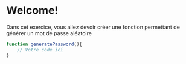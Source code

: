 # Welcome!

Dans cet exercice, vous allez devoir créer une fonction permettant de générer un mot de passe aléatoire

```javascript runnable
function generatePassword(){
    // Votre code ici
}
```

